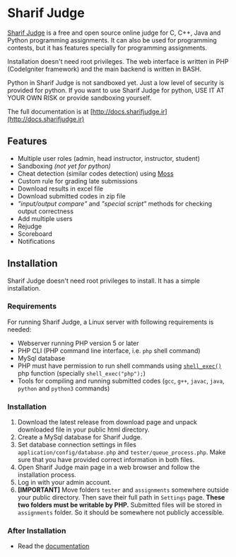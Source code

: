 # Sharif Judge

[Sharif Judge](http://sharifjudge.ir) is a free and open source online judge for C, C++, Java and
Python programming assignments. It can also be used for programming contests, but it has features
specially for programming assignments.

Installation doesn't need root privileges.
The web interface is written in PHP (CodeIgniter framework) and the main backend is written in BASH.

Python in Sharif Judge is not sandboxed yet. Just a low level of security is provided for python.
If you want to use Sharif Judge for python, USE IT AT YOUR OWN RISK or provide sandboxing yourself.

The full documentation is at [http://docs.sharifjudge.ir](http://docs.sharifjudge.ir)

## Features
  * Multiple user roles (admin, head instructor, instructor, student)
  * Sandboxing _(not yet for python)_
  * Cheat detection (similar codes detection) using [Moss](http://theory.stanford.edu/~aiken/moss/)
  * Custom rule for grading late submissions
  * Download results in excel file
  * Download submitted codes in zip file
  * _"input/output compare"_ and _"special script"_ methods for checking output correctness
  * Add multiple users
  * Rejudge
  * Scoreboard
  * Notifications

## Installation

Sharif Judge doesn't need root privileges to install. It has a simple installation.

### Requirements

For running Sharif Judge, a Linux server with following requirements is needed:

  * Webserver running PHP version 5 or later
  * PHP CLI (PHP command line interface, i.e. `php` shell command)
  * MySql database
  * PHP must have permission to run shell commands using [`shell_exec()`](http://www.php.net/manual/en/function.shell-exec.php) php function (specially `shell_exec("php");`)
  * Tools for compiling and running submitted codes (`gcc`, `g++`, `javac`, `java`, `python` and `python3` commands)

### Installation

  1. Download the latest release from download page and unpack downloaded file in your public html directory.
  2. Create a MySql database for Sharif Judge.
  3. Set database connection settings in files `application/config/database.php` and `tester/queue_process.php`. Make sure that you have provided correct information in both files.
  4. Open Sharif Judge main page in a web browser and follow the installation process.
  5. Log in with your admin account.
  6. **[IMPORTANT]** Move folders `tester` and `assignments` somewhere outside your public directory. Then save their full path in `Settings` page. **These two folders must be writable by PHP.** Submitted files will be stored in `assignments` folder. So it should be somewhere not publicly accessible.

### After Installation

  * Read the [documentation](http://docs.sharifjudge.ir/installation#after_installation)